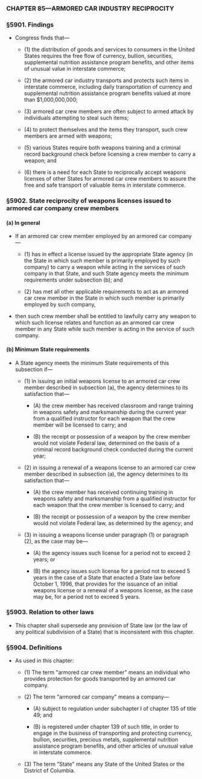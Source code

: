 ### **CHAPTER 85—ARMORED CAR INDUSTRY RECIPROCITY**

### §5901. Findings
* Congress finds that—

  * (1) the distribution of goods and services to consumers in the United States requires the free flow of currency, bullion, securities, supplemental nutrition assistance program benefits, and other items of unusual value in interstate commerce;

  * (2) the armored car industry transports and protects such items in interstate commerce, including daily transportation of currency and supplemental nutrition assistance program benefits valued at more than $1,000,000,000;

  * (3) armored car crew members are often subject to armed attack by individuals attempting to steal such items;

  * (4) to protect themselves and the items they transport, such crew members are armed with weapons;

  * (5) various States require both weapons training and a criminal record background check before licensing a crew member to carry a weapon; and

  * (6) there is a need for each State to reciprocally accept weapons licenses of other States for armored car crew members to assure the free and safe transport of valuable items in interstate commerce.

### §5902. State reciprocity of weapons licenses issued to armored car company crew members
#### (a) In general
* If an armored car crew member employed by an armored car company—

  * (1) has in effect a license issued by the appropriate State agency (in the State in which such member is primarily employed by such company) to carry a weapon while acting in the services of such company in that State, and such State agency meets the minimum requirements under subsection (b); and

  * (2) has met all other applicable requirements to act as an armored car crew member in the State in which such member is primarily employed by such company,


* then such crew member shall be entitled to lawfully carry any weapon to which such license relates and function as an armored car crew member in any State while such member is acting in the service of such company.

#### (b) Minimum State requirements
* A State agency meets the minimum State requirements of this subsection if—

  * (1) in issuing an initial weapons license to an armored car crew member described in subsection (a), the agency determines to its satisfaction that—

    * (A) the crew member has received classroom and range training in weapons safety and marksmanship during the current year from a qualified instructor for each weapon that the crew member will be licensed to carry; and

    * (B) the receipt or possession of a weapon by the crew member would not violate Federal law, determined on the basis of a criminal record background check conducted during the current year;


  * (2) in issuing a renewal of a weapons license to an armored car crew member described in subsection (a), the agency determines to its satisfaction that—

    * (A) the crew member has received continuing training in weapons safety and marksmanship from a qualified instructor for each weapon that the crew member is licensed to carry; and

    * (B) the receipt or possession of a weapon by the crew member would not violate Federal law, as determined by the agency; and


  * (3) in issuing a weapons license under paragraph (1) or paragraph (2), as the case may be—

    * (A) the agency issues such license for a period not to exceed 2 years; or

    * (B) the agency issues such license for a period not to exceed 5 years in the case of a State that enacted a State law before October 1, 1996, that provides for the issuance of an initial weapons license or a renewal of a weapons license, as the case may be, for a period not to exceed 5 years.

### §5903. Relation to other laws
* This chapter shall supersede any provision of State law (or the law of any political subdivision of a State) that is inconsistent with this chapter.

### §5904. Definitions
* As used in this chapter:

  * (1) The term "armored car crew member" means an individual who provides protection for goods transported by an armored car company.

  * (2) The term "armored car company" means a company—

    * (A) subject to regulation under subchapter I of chapter 135 of title 49; and

    * (B) is registered under chapter 139 of such title, in order to engage in the business of transporting and protecting currency, bullion, securities, precious metals, supplemental nutrition assistance program benefits, and other articles of unusual value in interstate commerce.


  * (3) The term "State" means any State of the United States or the District of Columbia.